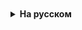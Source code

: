 <details style="padding-top: 18px">
  <summary style="cursor: pointer;"><b>На русском</b></summary>
## HashMap



![img](https://habrastorage.org/r/w1560/storage1/4e3e57f4/aaa0b3fd/c697a3d8/5108f778.png)

HashMap — основан на хэш-таблицах, реализует интерфейс Map (что подразумевает хранение данных в виде пар ключ/значение). Ключи и значения могут быть любых типов, в том числе и null. Данная реализация не дает гарантий относительно порядка элементов с течением времени. 

### Создание объекта

```
Map<String, String> hashmap = new HashMap<String, String>();
```

Новоявленный объект hashmap, содержит ряд свойств:

- **table** — Массив типа **Entry[]**, который является хранилищем ссылок на списки (цепочки) значений;
- **loadFactor** — Коэффициент загрузки. Значение по умолчанию 0.75 является хорошим компромиссом между временем доступа и объемом хранимых данных;
- **threshold** — Предельное количество элементов, при достижении которого, размер хэш-таблицы увеличивается вдвое. Рассчитывается по формуле **(capacity \* loadFactor)**;
- **size** — Количество элементов HashMap-а;

В конструкторе, выполняется проверка валидности переданных параметров и установка значений в соответствующие свойства класса. Словом, ничего необычного.

```
// Инициализация хранилища в конструкторе
// capacity - по умолчанию имеет значение 16
table = new Entry[capacity];
```


[![img](https://habrastorage.org/r/w1560/storage1/f5998744/554eeee7/3d597647/2f404c04.png)
](http://habrastorage.org/storage1/c7aef3f0/b31342f1/a6194b46/1c4a2384.png)
Вы можете указать свои емкость и коэффициент загрузки, используя конструкторы **HashMap(capacity)** и **HashMap(capacity, loadFactor)**. Максимальная емкость, которую вы сможете установить, равна половине максимального значения **int** (1073741824).



### Добавление элементов

```
hashmap.put("0", "zero");
```



### Удаление элементов


У HashMap есть такая же «проблема» как и у ArrayList — при удалении элементов размер массива **table[]** не уменьшается. И если в ArrayList предусмотрен метод **trimToSize()**, то в HashMap таких методов нет

### Итераторы


HashMap имеет встроенные итераторы, такие, что вы можете получить список всех ключей **keySet()**, всех значений **values()** или же все пары ключ/значение **entrySet()**. Ниже представлены некоторые варианты для перебора элементов:

```
// 1.
for (Map.Entry<String, String> entry: hashmap.entrySet())
    System.out.println(entry.getKey() + " = " + entry.getValue());

// 2.
for (String key: hashmap.keySet())
    System.out.println(hashmap.get(key));

// 3.
Iterator<Map.Entry<String, String>> itr = hashmap.entrySet().iterator();
while (itr.hasNext())
    System.out.println(itr.next());
```


Стоит помнить, что если в ходе работы итератора HashMap был изменен (без использования собственным методов итератора), то результат перебора элементов будет непредсказуемым.

### Итоги


— Добавление элемента выполняется за время O(1)
— Операции получения и удаления элемента могут выполняться за время O(1), если хэш-функция равномерно распределяет элементы и отсутствуют коллизии
— Ключи и значения могут быть любых типов, в том числе и null. Для хранения примитивных типов используются соответствующие классы-оберки;



</details>
